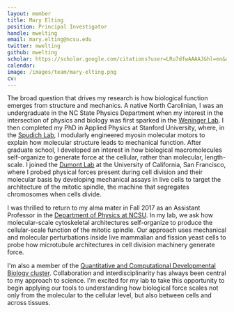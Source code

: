 ```yaml
---
layout: member
title: Mary Elting
position: Principal Investigator
handle: mwelting
email: mary.elting@ncsu.edu
twitter: mwelting
github: mwelting
scholar: https://scholar.google.com/citations?user=LRu7dfwAAAAJ&hl=en&authuser=1&oi=ao
calendar:
image: /images/team/mary-elting.png
cv:
---
```


The broad question that drives my research is how biological function emerges from structure and mechanics. A native North Carolinian, I was an undergraduate in the NC State Physics Department when my interest in the intersection of physics and biology was first sparked in the [Weninger Lab](https://www.physics.ncsu.edu/weninger/). I then completed my PhD in Applied Physics at Stanford University, where, in the [Spudich Lab](http://spudlab.stanford.edu/), I modularly engineered myosin molecular motors to explain how molecular structure leads to mechanical function. After graduate school, I developed an interest in how biological macromolecules self-organize to generate force at the cellular, rather than molecular, length-scale. I joined the [Dumont Lab](http://www.dumontlab.ucsf.edu/) at the University of California, San Francisco, where I probed physical forces present during cell division and their molecular basis by developing mechanical assays in live cells to target the architecture of the mitotic spindle, the machine that segregates chromosomes when cells divide.

I was thrilled to return to my alma mater in Fall 2017 as an Assistant Professor in the [Department of Physics at NCSU](http://physics.ncsu.edu). In my lab, we ask how molecular-scale cytoskeletal architectures self-organize to produce the cellular-scale function of the mitotic spindle. Our approach uses mechanical and molecular perturbations inside live mammalian and fission yeast cells to probe how microtubule architectures in cell division machinery generate force.

I'm also a member of the [Quantitative and Computational Developmental Biology cluster](https://qcdb.ncsu.edu/). Collaboration and interdisciplinarity has always been central to my approach to science. I'm excited for my lab to take this opportunity to begin applying our tools to understanding how biological force scales not only from the molecular to the cellular level, but also between cells and across tissues.
